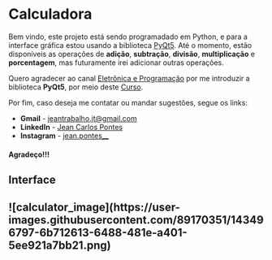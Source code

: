 <h1>Calculadora</h1>

Bem vindo, este projeto está sendo programadado em Python,
e para a interface gráfica estou usando a biblioteca [PyQt5](https://doc.qt.io/qtforpython/). Até o
momento, estão disponíveis as operações de **adição**, **subtração**, **divisão**,
**multiplicação** e **porcentagem**, mas futuramente irei adicionar outras operações.


Quero agradecer ao canal [Eletrônica e Programação](https://www.youtube.com/channel/UCcAReLUkgigxmds2UfLCrgw)
por me introduzir a biblioteca **PyQt5**, por meio deste [Curso](https://www.youtube.com/playlist?list=PLwsAoT89dh3qJ8JcprQ8AuHY8AGasvx4G).

Por fim, caso deseja me contatar ou mandar sugestões, segue os links:
* **Gmail** - [jeantrabalho.jt@gmail.com](mailto:jeanestudos.je@gmail.com)
* **LinkedIn** - [Jean Carlos Pontes](https://www.linkedin.com/in/jeangoncalves2021/)
* **Instagram** - [jean.pontes__](https://www.instagram.com/jean.pontes__/)
<h4>Agradeço!!!<h4>

<h2>Interface<h2>
![calculator_image](https://user-images.githubusercontent.com/89170351/143496797-6b712613-6488-481e-a401-5ee921a7bb21.png)
  
